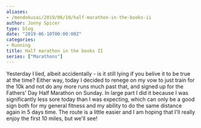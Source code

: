 ```yaml
---
aliases:
- /mendokusai/2019/06/10/half-marathon-in-the-books-ii
author: Jonny Spicer
type: blog
date: "2019-06-10T00:00:00Z"
categories:
- Running
title: Half marathon in the books II
series: ["Marathons"]
---
```

Yesterday I lied, albeit accidentally - is it still lying if you belive it to be true at the time? Either way, today I decided to renege
on my vow to just train for the 10k and not do any more runs much past that, and signed up for the Fathers' Day Half Marathon on Sunday.
In large part I did it because I was significantly less sore today than I was expecting, which can only be a good sign both for my general
fitness and my ability to do the same distance again in 5 days time. The route is a little easier and I am hoping that I'll really enjoy the first
10 miles, but we'll see!
